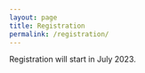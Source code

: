 ```yaml
---
layout: page
title: Registration
permalink: /registration/
---
```


Registration will start in July 2023.
